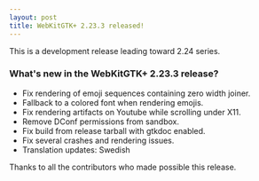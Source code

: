 ```yaml
---
layout: post
title: WebKitGTK+ 2.23.3 released!
---
```


This is a development release leading toward 2.24 series.

### What's new in the WebKitGTK+ 2.23.3 release?

 - Fix rendering of emoji sequences containing zero width joiner.
 - Fallback to a colored font when rendering emojis.
 - Fix rendering artifacts on Youtube while scrolling under X11.
 - Remove DConf permissions from sandbox.
 - Fix build from release tarball with gtkdoc enabled.
 - Fix several crashes and rendering issues.
 - Translation updates: Swedish

Thanks to all the contributors who made possible this release.

